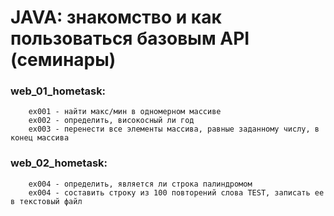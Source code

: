 # JAVA: знакомство и как пользоваться базовым API (семинары)  

### web_01_hometask:  
        ex001 - найти макс/мин в одномерном массиве  
        ex002 - определить, високосный ли год
        ex003 - перенести все элементы массива, равные заданному числу, в конец массива

### web_02_hometask:
        ex004 - определить, является ли строка палиндромом  
        ex004 - составить строку из 100 повторений слова TEST, записать ее в текстовый файл

